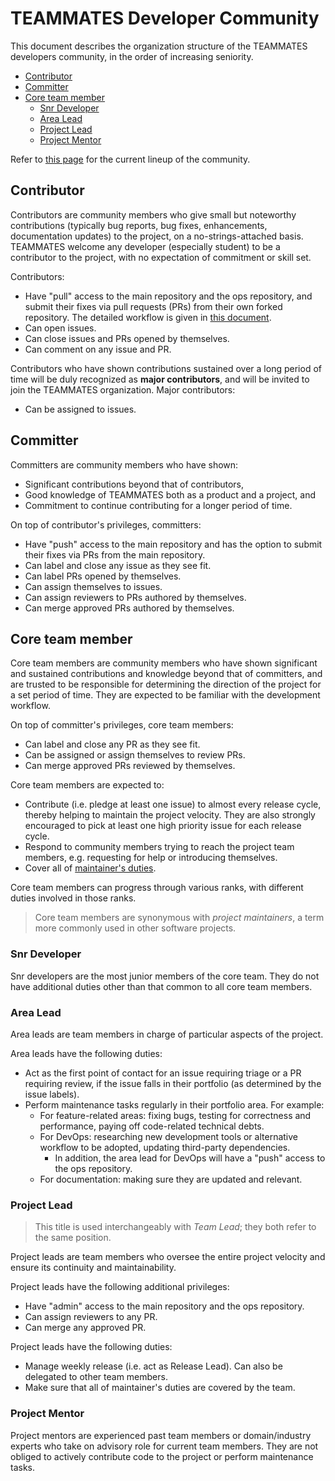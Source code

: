 # TEAMMATES Developer Community

This document describes the organization structure of the TEAMMATES developers community, in the order of increasing seniority.

* [Contributor](#contributor)
* [Committer](#committer)
* [Core team member](#core-team-member)
  * [Snr Developer](#snr-developer)
  * [Area Lead](#area-lead)
  * [Project Lead](#project-lead)
  * [Project Mentor](#project-mentor)

Refer to [this page](https://teammatesv4.appspot.com/about.jsp) for the current lineup of the community.

## Contributor

Contributors are community members who give small but noteworthy contributions (typically bug reports, bug fixes, enhancements, documentation updates) to the project, on a no-strings-attached basis.
TEAMMATES welcome any developer (especially student) to be a contributor to the project, with no expectation of commitment or skill set.

Contributors:
* Have "pull" access to the main repository and the ops repository, and submit their fixes via pull requests (PRs) from their own forked repository.
  The detailed workflow is given in [this document](https://github.com/TEAMMATES/teammates/blob/master/docs/process.md).
* Can open issues.
* Can close issues and PRs opened by themselves.
* Can comment on any issue and PR.

Contributors who have shown contributions sustained over a long period of time will be duly recognized as **major contributors**, and will be invited to join the TEAMMATES organization. Major contributors:
* Can be assigned to issues.

## Committer

Committers are community members who have shown:
* Significant contributions beyond that of contributors,
* Good knowledge of TEAMMATES both as a product and a project, and
* Commitment to continue contributing for a longer period of time.

On top of contributor's privileges, committers:
* Have "push" access to the main repository and has the option to submit their fixes via PRs from the main repository.
* Can label and close any issue as they see fit.
* Can label PRs opened by themselves.
* Can assign themselves to issues.
* Can assign reviewers to PRs authored by themselves.
* Can merge approved PRs authored by themselves.

## Core team member

Core team members are community members who have shown significant and sustained contributions and knowledge beyond that of committers,
and are trusted to be responsible for determining the direction of the project for a set period of time.
They are expected to be familiar with the development workflow.

On top of committer's privileges, core team members:
* Can label and close any PR as they see fit.
* Can be assigned or assign themselves to review PRs.
* Can merge approved PRs reviewed by themselves.

Core team members are expected to:
* Contribute (i.e. pledge at least one issue) to almost every release cycle, thereby helping to maintain the project velocity.
  They are also strongly encouraged to pick at least one high priority issue for each release cycle.
* Respond to community members trying to reach the project team members, e.g. requesting for help or introducing themselves.
* Cover all of [maintainer's duties](maintainer-guide.md).

Core team members can progress through various ranks, with different duties involved in those ranks.

> Core team members are synonymous with *project maintainers*, a term more commonly used in other software projects.

### Snr Developer

Snr developers are the most junior members of the core team.
They do not have additional duties other than that common to all core team members.

### Area Lead

Area leads are team members in charge of particular aspects of the project.

Area leads have the following duties:
* Act as the first point of contact for an issue requiring triage or a PR requiring review, if the issue falls in their portfolio (as determined by the issue labels).
* Perform maintenance tasks regularly in their portfolio area. For example:
  * For feature-related areas: fixing bugs, testing for correctness and performance, paying off code-related technical debts.
  * For DevOps: researching new development tools or alternative workflow to be adopted, updating third-party dependencies.
    * In addition, the area lead for DevOps will have a "push" access to the ops repository.
  * For documentation: making sure they are updated and relevant.

### Project Lead

> This title is used interchangeably with *Team Lead*; they both refer to the same position.

Project leads are team members who oversee the entire project velocity and ensure its continuity and maintainability.

Project leads have the following additional privileges:
* Have "admin" access to the main repository and the ops repository.
* Can assign reviewers to any PR.
* Can merge any approved PR.

Project leads have the following duties:
* Manage weekly release (i.e. act as Release Lead). Can also be delegated to other team members.
* Make sure that all of maintainer's duties are covered by the team.

### Project Mentor

Project mentors are experienced past team members or domain/industry experts who take on advisory role for current team members.
They are not obliged to actively contribute code to the project or perform maintenance tasks.
